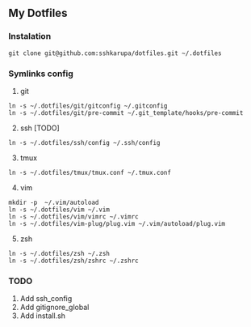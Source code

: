 ## My Dotfiles

### Instalation

```
git clone git@github.com:sshkarupa/dotfiles.git ~/.dotfiles
```

### Symlinks config

1. git
  ```
  ln -s ~/.dotfiles/git/gitconfig ~/.gitconfig
  ln -s ~/.dotfiles/git/pre-commit ~/.git_template/hooks/pre-commit
  ```

2. ssh [TODO]
  ```
  ln -s ~/.dotfiles/ssh/config ~/.ssh/config
  ```

3. tmux
  ```
  ln -s ~/.dotfiles/tmux/tmux.conf ~/.tmux.conf
  ```

4. vim
  ```
  mkdir -p  ~/.vim/autoload
  ln -s ~/.dotfiles/vim ~/.vim
  ln -s ~/.dotfiles/vim/vimrc ~/.vimrc
  ln -s ~/.dotfiles/vim-plug/plug.vim ~/.vim/autoload/plug.vim
  ```

5. zsh
  ```
  ln -s ~/.dotfiles/zsh ~/.zsh
  ln -s ~/.dotfiles/zsh/zshrc ~/.zshrc
  ```

### TODO

1. Add ssh_config
2. Add gitignore_global
3. Add install.sh
